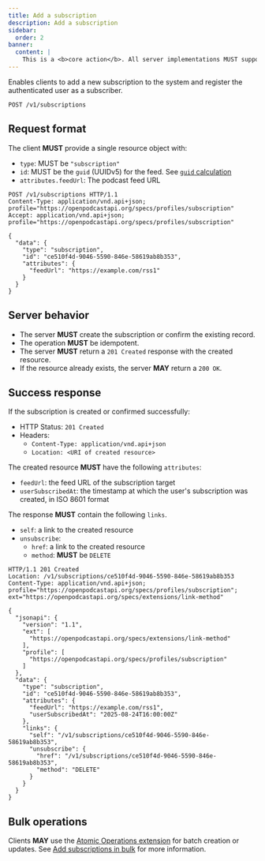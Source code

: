 ```yaml
---
title: Add a subscription
description: Add a subscription
sidebar:
  order: 2
banner:
  content: |
    This is a <b>core action</b>. All server implementations MUST support it.
---
```


Enables clients to add a new subscription to the system and register the authenticated user as a subscriber.

```http
POST /v1/subscriptions
```

## Request format

The client **MUST** provide a single resource object with:

- `type`: MUST be `"subscription"`
- `id`: MUST be the `guid` (UUIDv5) for the feed. See [`guid` calculation](/specs/subscriptions#guid-calculation)
- `attributes.feedUrl`: The podcast feed URL

```http
POST /v1/subscriptions HTTP/1.1
Content-Type: application/vnd.api+json; profile="https://openpodcastapi.org/specs/profiles/subscription"
Accept: application/vnd.api+json; profile="https://openpodcastapi.org/specs/profiles/subscription"

{
  "data": {
    "type": "subscription",
    "id": "ce510f4d-9046-5590-846e-58619ab8b353",
    "attributes": {
      "feedUrl": "https://example.com/rss1"
    }
  }
}
```

## Server behavior

- The server **MUST** create the subscription or confirm the existing record.
- The operation **MUST** be idempotent.
- The server **MUST** return a `201 Created` response with the created resource.
- If the resource already exists, the server **MAY** return a `200 OK`.

## Success response

If the subscription is created or confirmed successfully:

- HTTP Status: `201 Created`
- Headers:
  - `Content-Type: application/vnd.api+json`
  - `Location: <URI of created resource>`

The created resource **MUST** have the following `attributes`:

- `feedUrl`: the feed URL of the subscription target
- `userSubscribedAt`: the timestamp at which the user's subscription was created, in ISO 8601 format

The response **MUST** contain the following `links`.

- `self`: a link to the created resource
- `unsubscribe`:
  - `href`: a link to the created resource
  - `method`: **MUST** be `DELETE`

```http
HTTP/1.1 201 Created
Location: /v1/subscriptions/ce510f4d-9046-5590-846e-58619ab8b353
Content-Type: application/vnd.api+json; profile="https://openpodcastapi.org/specs/profiles/subscription"; ext="https://openpodcastapi.org/specs/extensions/link-method"

{
  "jsonapi": {
    "version": "1.1",
    "ext": [
      "https://openpodcastapi.org/specs/extensions/link-method"
    ],
    "profile": [
      "https://openpodcastapi.org/specs/profiles/subscription"
    ]
  },
  "data": {
    "type": "subscription",
    "id": "ce510f4d-9046-5590-846e-58619ab8b353",
    "attributes": {
      "feedUrl": "https://example.com/rss1",
      "userSubscribedAt": "2025-08-24T16:00:00Z"
    },
    "links": {
      "self": "/v1/subscriptions/ce510f4d-9046-5590-846e-58619ab8b353",
      "unsubscribe": {
        "href": "/v1/subscriptions/ce510f4d-9046-5590-846e-58619ab8b353",
        "method": "DELETE"
      }
    }
  }
}
```

## Bulk operations

Clients **MAY** use the [Atomic Operations extension](https://jsonapi.org/ext/atomic/) for batch creation or updates.
See [Add subscriptions in bulk](/specs/operations/add-subscriptions) for more information.

